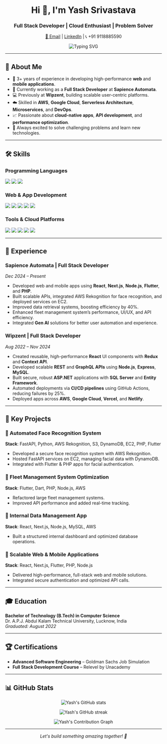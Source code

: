 <h1 align="center">Hi 👋, I'm Yash Srivastava</h1>
<h3 align="center">Full Stack Developer | Cloud Enthusiast | Problem Solver</h3>

<p align="center">
  <a href="mailto:srivastavayash740@gmail.com">📧 Email</a> |
  <a href="https://www.linkedin.com/in/Yash-Srivastava/">LinkedIn</a> |
  📞 +91 9118885590
</p>

<p align="center">
  <img src="https://readme-typing-svg.herokuapp.com?font=Fira+Code&size=22&pause=1000&color=F7971E&center=true&vCenter=true&multiline=true&width=600&height=100&lines=Building+Scalable+Web+%26+Mobile+Applications;Specialist+in+React%2C+Next.js%2C+Node.js+%26+AWS;Turning+Ideas+Into+Solutions" alt="Typing SVG" />
</p>

---

## 🚀 About Me
- 🧠 3+ years of experience in developing high-performance **web** and **mobile applications**.
- 🏢 Currently working as a **Full Stack Developer** at **Sapience Automata**.
- 💻 Previously at **Wipzent**, building scalable user-centric platforms.
- ☁️ Skilled in **AWS**, **Google Cloud**, **Serverless Architecture**, **Microservices**, and **DevOps**.
- 📈 Passionate about **cloud-native apps**, **API development**, and **performance optimization**.
- 🎯 Always excited to solve challenging problems and learn new technologies.

---

## 🛠️ Skills

### Programming Languages
<p>
  <img src="https://img.shields.io/badge/JavaScript-F7DF1E?style=for-the-badge&logo=javascript&logoColor=black"/>
  <img src="https://img.shields.io/badge/Python-3776AB?style=for-the-badge&logo=python&logoColor=white"/>
  <img src="https://img.shields.io/badge/.NET-512BD4?style=for-the-badge&logo=dotnet&logoColor=white"/>
</p>

### Web & App Development
<p>
  <img src="https://img.shields.io/badge/React-61DAFB?style=for-the-badge&logo=react&logoColor=black"/>
  <img src="https://img.shields.io/badge/Next.js-000000?style=for-the-badge&logo=nextdotjs&logoColor=white"/>
  <img src="https://img.shields.io/badge/Flutter-02569B?style=for-the-badge&logo=flutter&logoColor=white"/>
  <img src="https://img.shields.io/badge/Node.js-339933?style=for-the-badge&logo=nodedotjs&logoColor=white"/>
  <img src="https://img.shields.io/badge/PHP-777BB4?style=for-the-badge&logo=php&logoColor=white"/>
</p>

### Tools & Cloud Platforms
<p>
  <img src="https://img.shields.io/badge/AWS-FF9900?style=for-the-badge&logo=amazonaws&logoColor=white"/>
  <img src="https://img.shields.io/badge/Firebase-FFCA28?style=for-the-badge&logo=firebase&logoColor=black"/>
  <img src="https://img.shields.io/badge/GitHub-181717?style=for-the-badge&logo=github&logoColor=white"/>
  <img src="https://img.shields.io/badge/Vercel-000000?style=for-the-badge&logo=vercel&logoColor=white"/>
  <img src="https://img.shields.io/badge/Netlify-00C7B7?style=for-the-badge&logo=netlify&logoColor=white"/>
</p>

---

## 💼 Experience

### Sapience Automata | Full Stack Developer
*Dec 2024 – Present*
- Developed web and mobile apps using **React**, **Next.js**, **Node.js**, **Flutter**, and **PHP**.
- Built scalable APIs, integrated AWS Rekognition for face recognition, and deployed services on EC2.
- Improved data retrieval systems, boosting efficiency by 40%.
- Enhanced fleet management system’s performance, UI/UX, and API efficiency.
- Integrated **Gen AI** solutions for better user automation and experience.

### Wipzent | Full Stack Developer
*Aug 2022 – Nov 2024*
- Created reusable, high-performance **React** UI components with **Redux** and **Context API**.
- Developed scalable **REST** and **GraphQL APIs** using **Node.js**, **Express**, **MySQL**.
- Built secure, robust **ASP.NET** applications with **SQL Server** and **Entity Framework**.
- Automated deployments via **CI/CD pipelines** using GitHub Actions, reducing failures by 25%.
- Deployed apps across **AWS**, **Google Cloud**, **Vercel**, and **Netlify**.

---

## 📂 Key Projects

### 🔹 Automated Face Recognition System
**Stack**: FastAPI, Python, AWS Rekognition, S3, DynamoDB, EC2, PHP, Flutter  
- Developed a secure face recognition system with AWS Rekognition.
- Hosted FastAPI services on EC2, managing facial data with DynamoDB.
- Integrated with Flutter & PHP apps for facial authentication.

### 🔹 Fleet Management System Optimization
**Stack**: Flutter, Dart, PHP, Node.js, AWS  
- Refactored large fleet management systems.
- Improved API performance and added real-time tracking.

### 🔹 Internal Data Management App
**Stack**: React, Next.js, Node.js, MySQL, AWS  
- Built a structured internal dashboard and optimized database operations.

### 🔹 Scalable Web & Mobile Applications
**Stack**: React, Next.js, Flutter, PHP, Node.js  
- Delivered high-performance, full-stack web and mobile solutions.
- Integrated secure authentication and optimized API calls.

---

## 🎓 Education
**Bachelor of Technology (B.Tech) in Computer Science**  
Dr. A.P.J. Abdul Kalam Technical University, Lucknow, India  
*Graduated: August 2022*

---

## 🏆 Certifications
- **Advanced Software Engineering** – Goldman Sachs Job Simulation
- **Full Stack Development Course** – Relevel by Unacademy

---

## 📊 GitHub Stats

<p align="center">
  <img src="https://github-readme-stats.vercel.app/api?username=R0ckyC0der&show_icons=true&theme=radical" alt="Yash's GitHub stats" />
</p>

<p align="center">
  <img src="https://streak-stats.demolab.com?user=R0ckyC0der&theme=radical&hide_border=true" alt="Yash's GitHub streak" />
</p>

<p align="center">
  <img src="https://github-readme-activity-graph.cyclic.app/graph?username=R0ckyC0der&theme=rogue" alt="Yash's Contribution Graph" />
</p>

---

<div align="center">
  
  *Let's build something amazing together! 🚀*
  
</div>
